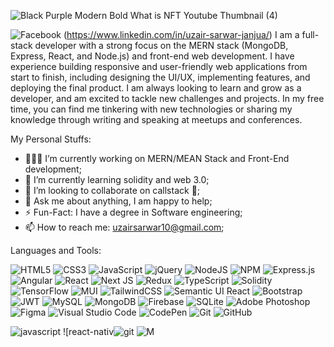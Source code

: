 ![Black Purple Modern Bold What is NFT Youtube Thumbnail (4)](https://user-images.githubusercontent.com/68950861/210167393-407a3341-3f43-46ae-a03e-91e6ba5f1a6f.png)

![Facebook](https://img.shields.io/badge/Facebook-%231877F2.svg?style=for-the-badge&logo=Facebook&logoColor=white)
(https://www.linkedin.com/in/uzair-sarwar-janjua/)
I am a full-stack developer with a strong focus on the MERN stack (MongoDB, Express, React, and Node.js) and front-end web development. I have experience building responsive and user-friendly web applications from start to finish, including designing the UI/UX, implementing features, and deploying the final product. I am always looking to learn and grow as a developer, and am excited to tackle new challenges and projects. In my free time, you can find me tinkering with new technologies or sharing my knowledge through writing and speaking at meetups and conferences.

My Personal Stuffs:
* 👨🏽‍💻 I’m currently working on MERN/MEAN Stack and Front-End development;
* 🌱 I’m currently learning solidity and web 3.0;
* 👯 I’m looking to collaborate on callstack 🤝;
* 💬 Ask me about anything, I am happy to help;
* ⚡️ Fun-Fact: I have a degree in Software engineering;
* 📫 How to reach me: uzairsarwar10@gmail.com;

Languages and Tools:

![HTML5](https://img.shields.io/badge/html5-%23E34F26.svg?style=for-the-badge&logo=html5&logoColor=white)
![CSS3](https://img.shields.io/badge/css3-%231572B6.svg?style=for-the-badge&logo=css3&logoColor=white)
![JavaScript](https://img.shields.io/badge/javascript-%23323330.svg?style=for-the-badge&logo=javascript&logoColor=%23F7DF1E)
![jQuery](https://img.shields.io/badge/jquery-%230769AD.svg?style=for-the-badge&logo=jquery&logoColor=white)
![NodeJS](https://img.shields.io/badge/node.js-6DA55F?style=for-the-badge&logo=node.js&logoColor=white)
![NPM](https://img.shields.io/badge/NPM-%23000000.svg?style=for-the-badge&logo=npm&logoColor=white)
![Express.js](https://img.shields.io/badge/express.js-%23404d59.svg?style=for-the-badge&logo=express&logoColor=%2361DAFB)
![Angular](https://img.shields.io/badge/angular-%23DD0031.svg?style=for-the-badge&logo=angular&logoColor=white)
![React](https://img.shields.io/badge/react-%2320232a.svg?style=for-the-badge&logo=react&logoColor=%2361DAFB)
![Next JS](https://img.shields.io/badge/Next-black?style=for-the-badge&logo=next.js&logoColor=white)
![Redux](https://img.shields.io/badge/redux-%23593d88.svg?style=for-the-badge&logo=redux&logoColor=white)
![TypeScript](https://img.shields.io/badge/typescript-%23007ACC.svg?style=for-the-badge&logo=typescript&logoColor=white)
![Solidity](https://img.shields.io/badge/Solidity-%23363636.svg?style=for-the-badge&logo=solidity&logoColor=white)
![TensorFlow](https://img.shields.io/badge/TensorFlow-%23FF6F00.svg?style=for-the-badge&logo=TensorFlow&logoColor=white)
![MUI](https://img.shields.io/badge/MUI-%230081CB.svg?style=for-the-badge&logo=mui&logoColor=white)
![TailwindCSS](https://img.shields.io/badge/tailwindcss-%2338B2AC.svg?style=for-the-badge&logo=tailwind-css&logoColor=white)
![Semantic UI React](https://img.shields.io/badge/Semantic%20UI%20React-%2335BDB2.svg?style=for-the-badge&logo=SemanticUIReact&logoColor=white)
![Bootstrap](https://img.shields.io/badge/bootstrap-%23563D7C.svg?style=for-the-badge&logo=bootstrap&logoColor=white)
![JWT](https://img.shields.io/badge/JWT-black?style=for-the-badge&logo=JSON%20web%20tokens)
![MySQL](https://img.shields.io/badge/mysql-%2300f.svg?style=for-the-badge&logo=mysql&logoColor=white)
![MongoDB](https://img.shields.io/badge/MongoDB-%234ea94b.svg?style=for-the-badge&logo=mongodb&logoColor=white)
![Firebase](https://img.shields.io/badge/Firebase-039BE5?style=for-the-badge&logo=Firebase&logoColor=white)
![SQLite](https://img.shields.io/badge/sqlite-%2307405e.svg?style=for-the-badge&logo=sqlite&logoColor=white)
![Adobe Photoshop](https://img.shields.io/badge/adobe%20photoshop-%2331A8FF.svg?style=for-the-badge&logo=adobe%20photoshop&logoColor=white)
![Figma](https://img.shields.io/badge/figma-%23F24E1E.svg?style=for-the-badge&logo=figma&logoColor=white)
![Visual Studio Code](https://img.shields.io/badge/Visual%20Studio%20Code-0078d7.svg?style=for-the-badge&logo=visual-studio-code&logoColor=white)
![CodePen](https://img.shields.io/badge/CodePen-white?style=for-the-badge&logo=codepen&logoColor=black)
![Git](https://img.shields.io/badge/git-%23F05033.svg?style=for-the-badge&logo=git&logoColor=white)
![GitHub](https://img.shields.io/badge/github-%23121011.svg?style=for-the-badge&logo=github&logoColor=white)

  





![javascript](https://user-images.githubusercontent.com/68950861/210166443-af489ed9-98ff-41d5-8b6a-4d6cc2d77624.png)
![react-nativ![git](https://user-images.githubusercontent.com/68950861/210166468-0eb70f83-aef2-4e4c-b6f9-e1ebef20ea33.png)
![M](https://user-images.githubusercontent.com/68950861/210166499-1d1d4587-859c-4675-85d8-ad3c67300d91.jpg)
